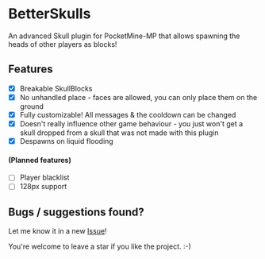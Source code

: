 # BetterSkulls
An advanced Skull plugin for PocketMine-MP that allows spawning the heads of other players as blocks!

## Features
- [x] Breakable SkullBlocks
- [x] No unhandled place - faces are allowed, you can only place them on the ground
- [x] Fully customizable! All messages & the cooldown can be changed
- [x] Doesn't really influence other game behaviour - you just won't get a skull dropped from a skull that was not made with this plugin
- [x] Despawns on liquid flooding
#### (Planned features)
- [ ] Player blacklist
- [ ] 128px support

## Bugs / suggestions found?
Let me know it in a new [Issue](https://github.com/HimmelKreis4865/BetterSkulls/issues/new/choose)!


You're welcome to leave a star if you like the project. :-)
